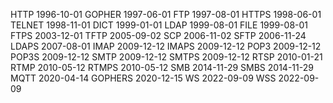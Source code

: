 HTTP 1996-10-01
GOPHER 1997-06-01
FTP 1997-08-01
HTTPS 1998-06-01
TELNET 1998-11-01
DICT 1999-01-01
LDAP 1999-08-01
FILE 1999-08-01
FTPS 2003-12-01
TFTP 2005-09-02
SCP 2006-11-02
SFTP 2006-11-24
LDAPS 2007-08-01
IMAP 2009-12-12
IMAPS 2009-12-12
POP3 2009-12-12
POP3S 2009-12-12
SMTP 2009-12-12
SMTPS 2009-12-12
RTSP 2010-01-21
RTMP 2010-05-12
RTMPS 2010-05-12
SMB 2014-11-29
SMBS 2014-11-29
MQTT 2020-04-14
GOPHERS 2020-12-15
WS 2022-09-09
WSS 2022-09-09

